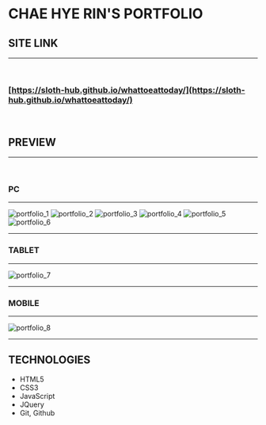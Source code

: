# **CHAE HYE RIN'S PORTFOLIO**

## **SITE LINK**   
---
<br>

### [https://sloth-hub.github.io/whattoeattoday/](https://sloth-hub.github.io/whattoeattoday/)

<br/>

## **PREVIEW**   
---
<br/>

### **PC**
---
![portfolio_1](https://user-images.githubusercontent.com/53851248/166231928-58489f82-c32a-4e33-b71b-88e30777237f.png)
![portfolio_2](https://user-images.githubusercontent.com/53851248/166231934-0d522330-3ddc-4e65-ab7c-63c19db9490a.png)
![portfolio_3](https://user-images.githubusercontent.com/53851248/166231937-81fb2581-61a9-4087-b59b-52ebf538af6c.png)
![portfolio_4](https://user-images.githubusercontent.com/53851248/166231938-c5ed8ef9-38a5-49d9-80bf-4413e67ca70a.png)
![portfolio_5](https://user-images.githubusercontent.com/53851248/166231941-143f9729-5285-46c7-bf07-69b66c4daa55.png)
![portfolio_6](https://user-images.githubusercontent.com/53851248/166231943-8de1be65-a2c1-4cd2-999e-ed5949f9f48d.png)

---
### **TABLET**
---
![portfolio_7](https://user-images.githubusercontent.com/53851248/166232251-696c59b7-16e1-47b4-a487-5d6f0c8461f3.png)

---
### **MOBILE**
---
![portfolio_8](https://user-images.githubusercontent.com/53851248/166232255-2f9d3719-182a-4a13-a83f-7587d02aab5e.png)

---
## **TECHNOLOGIES**

+ HTML5
+ CSS3
+ JavaScript
+ JQuery
+ Git, Github
